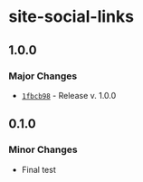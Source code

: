# site-social-links

## 1.0.0

### Major Changes

- [`1fbcb98`](https://github.com/Ennoriel/social-links/commit/1fbcb98183a1c9db69e3f58c2e736dec5612569a) - Release v. 1.0.0

## 0.1.0

### Minor Changes

- Final test
